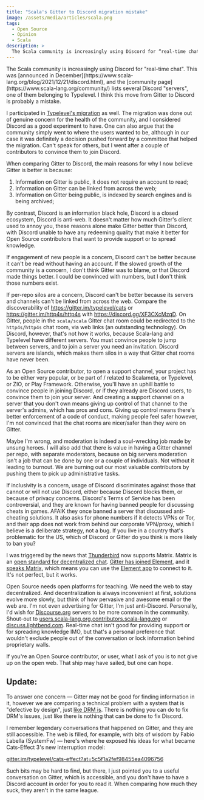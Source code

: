 ```yaml
---
title: "Scala's Gitter to Discord migration mistake"
image: /assets/media/articles/scala.png
tags: 
  - Open Source
  - Opinion
  - Scala
description: >
  The Scala community is increasingly using Discord for “real-time chat”. This was announced in December, and the community page lists several Discord “servers”, one of them belonging to Typelevel. I think this move from Gitter to Discord is probably a mistake.
---
```


<p class="intro withcap" markdown=1>
The Scala community is increasingly using Discord for "real-time chat". This was [announced in December](https://www.scala-lang.org/blog/2021/12/21/discord.html), and the [community page](https://www.scala-lang.org/community/) lists several Discord "servers", one of them belonging to Typelevel. I think this move from Gitter to Discord is probably a mistake.
</p>

I participated in [Typelevel's migration](https://typelevel.org/blog/2021/05/05/discord-migration.html) as well. The migration was done out of genuine concern for the health of the community, and I considered Discord as a good experiment to have. One can also argue that the community simply went to where the users wanted to be, although in our case it was definitely a decision pushed forward by a committee that helped the migration. Can't speak for others, but I went after a couple of contributors to convince them to join Discord.

When comparing Gitter to Discord, the main reasons for why I now believe Gitter is better is because:

1. Information on Gitter is public, it does not require an account to read;
2. Information on Gitter can be linked from across the web;
3. Information on Gitter being public, is indexed by search engines and is being archived;

By contrast, Discord is an information black hole, Discord is a closed ecosystem, Discord is anti-web. It doesn't matter how much Gitter's client used to annoy you, these reasons alone make Gitter better than Discord, with Discord unable to have any redeeming quality that make it better for Open Source contributors that want to provide support or to spread knowledge.

If engagement of new people is a concern, Discord can't be better because it can't be read without having an account. If the slowed growth of the community is a concern, I don't think Gitter was to blame, or that Discord made things better. I could be convinced with numbers, but I don't think those numbers exist.

If per-repo silos are a concern, Discord can't be better because its servers and channels can't be linked from across the web. Compare the discoverability of <https://gitter.im/typelevel/cats> or <https://gitter.im/http4s/http4s> with <https://discord.gg/XF3CXcMzqD>. On Gitter, people in the `scala/scala` Gitter chat room could be redirected to the `http4s/http4s` chat room, via web links (an outstanding technology). On Discord, however, that's not how it works, because Scala-lang and Typelevel have different servers. You must convince people to jump between servers, and to join a server you need an invitation. Discord servers are islands, which makes them silos in a way that Gitter chat rooms have never been.

As an Open Source contributor, to open a support channel, your project has to be either very popular, or be part of / related to Scalameta, or Typelevel, or ZIO, or Play Framework. Otherwise, you'll have an uphill battle to convince people in joining Discord, or if they already are Discord users, to convince them to join your server. And creating a support channel on a server that you don't own means giving up control of that channel to the server's admins, which has pros and cons. Giving up control means there's better enforcement of a code of conduct, making people feel safer however, I'm not convinced that the chat rooms are nicer/safer than they were on Gitter.

Maybe I'm wrong, and moderation is indeed a soul-wrecking job made by unsung heroes. I will also add that there is value in having a Gitter channel per repo, with separate moderators, because on big servers moderation isn't a job that can be done by one or a couple of individuals. Not without it leading to burnout. We are burning out our most valuable contributors by pushing them to pick up administrative tasks.

If inclusivity is a concern, usage of Discord discriminates against those that cannot or will not use Discord, either because Discord blocks them, or because of privacy concerns. Discord's Terms of Service has been controversial, and they are known for having banned people for discussing cheats in games. AFAIK they once banned a server that discussed anti-cheating solutions. It also asks for phone numbers if it detects VPNs or Tor, and their app does not work from behind our corporate VPN/proxy, which I believe is a deliberate strategy, not a bug.  If you live in a country that's problematic for the US, which of Discord or Gitter do you think is more likely to ban you?

I was triggered by the news that [Thunderbird](https://matrix.org/blog/2022/04/08/this-week-in-matrix-2022-04-08#thunderbird) now supports Matrix. Matrix is an [open standard for decentralized chat](https://matrix.org/). [Gitter has joined Element](https://element.io/blog/gitter-is-joining-element/), and it [speaks Matrix](https://matrix.org/blog/2020/12/07/gitter-now-speaks-matrix), which means you can use the [Element app](https://element.io/) to connect to it. It's not perfect, but it works.

Open Source needs open platforms for teaching. We need the web to stay decentralized. And decentralization is always inconvenient at first, solutions evolve more slowly, but think of how pervasive and awesome email or the web are. I'm not even advertising for Gitter, I'm just anti-Discord. Personally, I'd wish for [Discourse.org](https://www.discourse.org/) servers to be more common in the community. Shout-out to [users.scala-lang.org](https://users.scala-lang.org/),[contributors.scala-lang.org](https://contributors.scala-lang.org/) or [discuss.lightbend.com](https://discuss.lightbend.com/). Real-time chat isn't good for providing support or for spreading knowledge IMO, but that's a personal preference that wouldn't exclude people out of the conversation or lock information behind proprietary walls. 

If you're an Open Source contributor, or user, what I ask of you is to not give up on the open web. That ship may have sailed, but one can hope.

## Update:

To answer one concern — Gitter may not be good for finding information in it, however we are comparing a technical problem with a system that is "defective by design", just [like DRM is](https://en.wikipedia.org/wiki/Defective_by_Design). There is nothing you can do to fix DRM's issues, just like there is nothing that can be done to fix Discord.

I remember legendary conversations that happened on Gitter, and they are still accessible. The web is filled, for example, with bits of wisdom by Fabio Labella (SystemFw) — here's where he exposed his ideas for what became Cats-Effect 3's new interruption model:

[gitter.im/typelevel/cats-effect?at=5c5f1a2fef98455ea4096756](https://gitter.im/typelevel/cats-effect?at=5c5f1a2fef98455ea4096756)

Such bits may be hard to find, but there, I just pointed you to a useful conversation on Gitter, which is accessible, and you don't have to have a Discord account in order for you to read it. When comparing how much they suck, they aren't in the same league.
